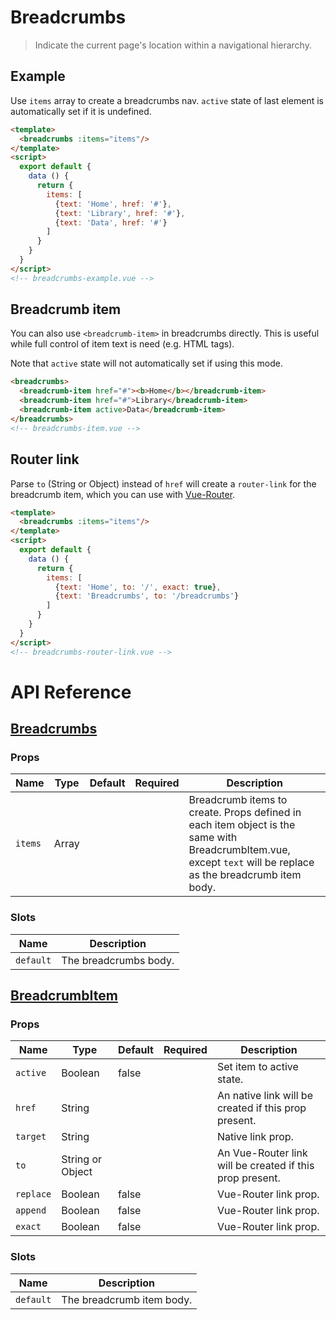 # Breadcrumbs

> Indicate the current page's location within a navigational hierarchy.

## Example

Use `items` array to create a breadcrumbs nav. `active` state of last element is automatically set if it is undefined.

```html
<template>
  <breadcrumbs :items="items"/>
</template>
<script>
  export default {
    data () {
      return {
        items: [
          {text: 'Home', href: '#'},
          {text: 'Library', href: '#'},
          {text: 'Data', href: '#'}
        ]
      }
    }
  }
</script>
<!-- breadcrumbs-example.vue -->
```


## Breadcrumb item

You can also use `<breadcrumb-item>` in breadcrumbs directly. This is useful while full control of item text is need (e.g. HTML tags).

Note that `active` state will not automatically set if using this mode.

```html
<breadcrumbs>
  <breadcrumb-item href="#"><b>Home</b></breadcrumb-item>
  <breadcrumb-item href="#">Library</breadcrumb-item>
  <breadcrumb-item active>Data</breadcrumb-item>
</breadcrumbs>
<!-- breadcrumbs-item.vue -->
```

## Router link

Parse `to` (String or Object) instead of `href` will create a `router-link` for the breadcrumb item, which you can use with [Vue-Router](https://router.vuejs.org/).

```html
<template>
  <breadcrumbs :items="items"/>
</template>
<script>
  export default {
    data () {
      return {
        items: [
          {text: 'Home', to: '/', exact: true},
          {text: 'Breadcrumbs', to: '/breadcrumbs'}
        ]
      }
    }
  }
</script>
<!-- breadcrumbs-router-link.vue -->
```

# API Reference

## [Breadcrumbs](https://github.com/wxsms/uiv/blob/master/src/components/breadcrumbs/Breadcrumbs.js)

### Props

Name             | Type       | Default  | Required | Description
---------------- | ---------- | -------- | -------- | -----------------------
`items`          | Array      |          |          | Breadcrumb items to create. Props defined in each item object is the same with BreadcrumbItem.vue, except `text` will be replace as the breadcrumb item body.

### Slots

Name      | Description
--------- | -----------------------
`default` | The breadcrumbs body.

## [BreadcrumbItem](https://github.com/wxsms/uiv/blob/master/src/components/breadcrumbs/BreadcrumbItem.js)

### Props

Name             | Type             | Default  | Required | Description
---------------- | ----------       | -------- | -------- | -----------------------
`active`          | Boolean          | false    |          | Set item to active state.
`href`           | String           |          |          | An native link will be created if this prop present.
`target`         | String           |          |          | Native link prop.
`to`             | String or Object |          |          | An Vue-Router link will be created if this prop present.
`replace`        | Boolean          | false    |          | Vue-Router link prop.
`append`         | Boolean          | false    |          | Vue-Router link prop.
`exact`          | Boolean          | false    |          | Vue-Router link prop.

### Slots

Name      | Description
--------- | -----------------------
`default` | The breadcrumb item body.
